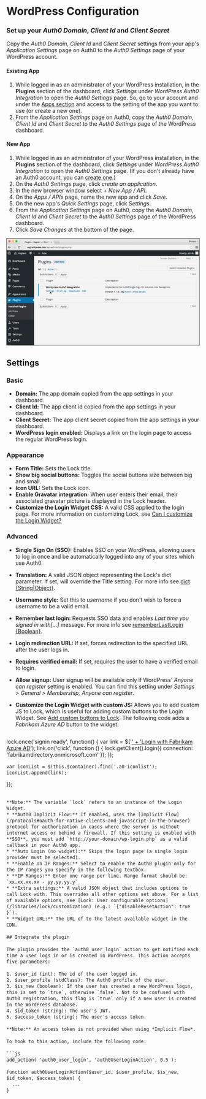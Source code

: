 # WordPress Configuration

### Set up your *Auth0 Domain*, *Client Id* and *Client Secret*

Copy the *Auth0 Domain*, *Client Id* and *Client Secret* settings from your app's *Application Settings* page on Auth0 to the *Auth0 Settings* page of your WordPress account.

#### Existing App

1. While logged in as an administrator of your WordPress installation, in the **Plugins** section of the dashboard, click *Settings* under *WordPress Auth0 Integration* to open the *Auth0 Settings* page.
So, go to your account and under the [Apps section](${uiURL}/#/applications) and access to the setting of the app you want to use (or create a new one).
3. From the *Application Settings* page on Auth0, copy the *Auth0 Domain*, *Client Id* and *Client Secret* to the *Auth0 Settings* page of the WordPress dashboard.

#### New App

1. While logged in as an administrator of your WordPress installation, in the **Plugins** section of the dashboard, click *Settings* under *WordPress Auth0 Integration* to open the *Auth0 Settings* page. (If you don't already have an Auth0 account, you can [create one](https://auth0.com).)
2. On the *Auth0 Settings* page, click *create an application*.
3. In the new browser window select *+ New App / API*.
4. On the *Apps / APIs* page, name the new app and click *Save*.
5. On the new app's *Quick Settings* page, click *Settings*.
6. From the *Application Settings* page on Auth0, copy the *Auth0 Domain*, *Client Id* and *Client Secret* to the *Auth0 Settings* page of the WordPress dashboard.
7. Click *Save Changes* at the bottom of the page.

![](/media/articles/cms/wordpress/wp-auth0-initial-config.gif)

## Settings

### Basic

- **Domain:** The app domain copied from the app settings in your dashboard.
- **Client Id:** The app client id copied from the app settings in your dashboard.
- **Client Secret:** The app client secret copied from the app settings in your dashboard.
- **WordPress login enabled:** Displays a link on the login page to access the regular WordPress login.

### Appearance

* **Form Title:** Sets the Lock title.
* **Show big social buttons:** Toggles the social buttons size between big and small.
* **Icon URL:** Sets the Lock icon.
* **Enable Gravatar integration:** When user enters their email, their associated gravatar picture is displayed in the Lock header.
* **Customize the Login Widget CSS:** A valid CSS applied to the login page. For more information on customizing Lock, see [Can I customize the Login Widget?](https://github.com/auth0/wp-auth0#can-i-customize-the-login-widget)

### Advanced

* **Single Sign On (SSO):** Enables SSO on your WordPress, allowing users to log in once and be automatically logged into any of your sites which use Auth0.
* **Translation:** A valid JSON object representing the Lock's dict parameter. If set, will override the Title setting. For more info see [dict {String|Object}](/libraries/lock/customization#dict-string-object-).
* **Username style:** Set this to *username* if you don't wish to force a username to be a valid email.
* **Remember last login:** Requests SSO data and enables *Last time you signed in with[...]* message. For more info see [rememberLastLogin {Boolean}](/libraries/lock/customization#rememberlastlogin-boolean-).
* **Login redirection URL:** If set, forces redirection to the specified URL after the user logs in.
* **Requires verified email:** If set, requires the user to have a verified email to login.
* **Allow signup:** User signup will be available only if WordPress' *Anyone can register* setting is enabled. You can find this setting under *Settings > General > Membership, Anyone can register*.
* **Customize the Login Widget with custom JS:** Allows you to add custom JS to Lock, which is useful for adding custom buttons to the Login Widget. See [Add custom buttons to Lock](/hrd#option-3-adding-custom-buttons-to-lock). The following code adds a *Fabrikam Azure AD* button to the widget:

  ```js
lock.once('signin ready', function() {
    var link = $('<a class="a0-zocial a0-waad" href="#">' +
        '<span>Login with Fabrikam Azure AD</span></a>');
    link.on('click', function () {
        lock.getClient().login({
            connection: 'fabrikamdirectory.onmicrosoft.com' });
    });

    var iconList = $(this.$container).find('.a0-iconlist');
    iconList.append(link);
});
  ```

  **Note:** The variable `lock` refers to an instance of the Login Widget.
* **Auth0 Implicit Flow:** If enabled, uses the [Implicit Flow](/protocols#oauth-for-native-clients-and-javascript-in-the-browser) protocol for authorization in cases where the server is without internet access or behind a firewall. If this setting is enabled with **SSO**, you must add `http://your-domain/wp-login.php` as a valid callback in your Auth0 app.
* **Auto Login (no widget):** Skips the login page (a single login provider must be selected).
* **Enable on IP Ranges:** Select to enable the Auth0 plugin only for the IP ranges you specify in the following textbox.
* **IP Ranges:** Enter one range per line. Range format should be: `xx.xx.xx.xx - yy.yy.yy.y`
* **Extra settings:** A valid JSON object that includes options to call Lock with. This overrides all other options set above. For a list of available options, see [Lock: User configurable options](/libraries/lock/customization) (e.g.: `{"disableResetAction": true }`).
* **Widget URL:** The URL of to the latest available widget in the CDN.

## Integrate the plugin

The plugin provides the `auth0_user_login` action to get notified each time a user logs in or is created in WordPress. This action accepts five parameters:

1. $user_id (int): The id of the user logged in.
2. $user_profile (stdClass): The Auth0 profile of the user.
3. $is_new (boolean): If the user has created a new WordPress login, this is set to `true`, otherwise `false`. Not to be confused with Auth0 registration, this flag is `true` only if a new user is created in the WordPress database.
4. $id_token (string): The user's JWT.
5. $access_token (string): The user's access token.

  **Note:** An access token is not provided when using *Implicit Flow*.

To hook to this action, include the following code:

```js
add_action( 'auth0_user_login', 'auth0UserLoginAction', 0,5 );

function auth0UserLoginAction($user_id, $user_profile, $is_new, $id_token, $access_token) {
    ...
}
```
